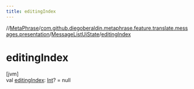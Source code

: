 ```yaml
---
title: editingIndex
---
```

//[MetaPhrase](../../../index.html)/[com.github.diegoberaldin.metaphrase.feature.translate.messages.presentation](../index.html)/[MessageListUiState](index.html)/[editingIndex](editing-index.html)



# editingIndex



[jvm]\
val [editingIndex](editing-index.html): [Int](https://kotlinlang.org/api/latest/jvm/stdlib/kotlin/-int/index.html)? = null




